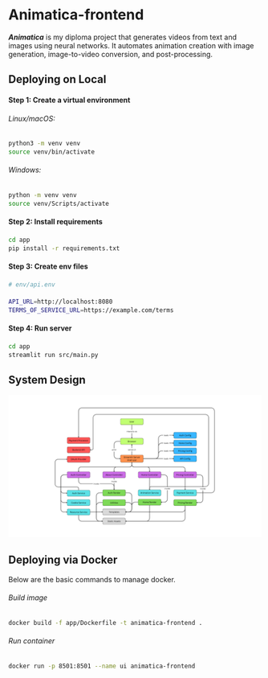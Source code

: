 # Animatica-frontend

***Animatica*** is my diploma project that generates videos from text and 
images using neural networks. It automates animation creation with image generation,
image-to-video conversion, and post-processing.

## Deploying on Local

#### Step 1: Create a virtual environment

###### *Linux/macOS:*

```bash
python3 -m venv venv
source venv/bin/activate
```

###### *Windows:*

```bash
python -m venv venv
source venv/Scripts/activate
```

#### Step 2: Install requirements

```bash
cd app
pip install -r requirements.txt
```

#### Step 3: Create env files

```bash
# env/api.env

API_URL=http://localhost:8080
TERMS_OF_SERVICE_URL=https://example.com/terms
```

#### Step 4: Run server

```bash
cd app
streamlit run src/main.py
```

## System Design

![system design](docs/animatica-frontend-design-diagram.png)

## Deploying via Docker

Below are the basic commands to manage docker.

###### Build image
```bash
docker build -f app/Dockerfile -t animatica-frontend .
```

###### Run container
```bash
docker run -p 8501:8501 --name ui animatica-frontend
```
